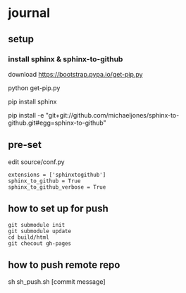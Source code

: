 journal
=======


## setup

### install sphinx & sphinx-to-github

download https://bootstrap.pypa.io/get-pip.py

python get-pip.py

pip install sphinx

pip install -e "git+git://github.com/michaeljones/sphinx-to-github.git#egg=sphinx-to-github" 

## pre-set

edit source/conf.py

```
extensions = ['sphinxtogithub']
sphinx_to_github = True
sphinx_to_github_verbose = True
```

## how to set up for push

```
git submodule init
git submodule update
cd build/html
git checout gh-pages
```

## how to push remote repo

sh sh_push.sh [commit message]


